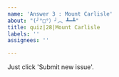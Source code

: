 ```yaml
---
name: 'Answer 3 : Mount Carlisle'
about: "(╯°□°）╯︵ ┻━┻"
title: quiz|28|Mount Carlisle
labels: ''
assignees: ''

---
```


Just click 'Submit new issue'.
